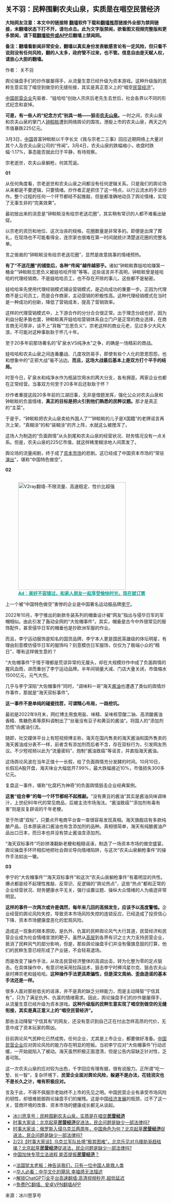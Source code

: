  <!-- 面包屑导航 --> <h2>关不羽：民粹围剿农夫山泉，实质是在唱空民营经济</h2> <p class="notice"><b>大陆网友注意：本文中的链接除 <a href="https://github.com/bannedbook/fanqiang" >翻墙</a>软件下载和<a href="https://github.com/killgcd/justmysocks/blob/master/README.md">翻墙推荐</a>链接外全部为禁网链接，未翻墙状态下打不开，请勿点击。此为文字版禁闻，欲看图文视频完整版和更多禁闻，请下载<a href="https://github.com/bannedbook/fanqiang">翻墙软件或APP</a>后翻墙上禁闻网。</p><p>备注：翻墙看新闻非常安全，翻墙以真实身份发表敏感言论有一定风险，但只看不说则没有任何风险，翻的人太多，政府管不过来，也不管。信息自由是天赋人权，请放心大胆的翻墙。</b></p>  <div class="entry"> <p>作者： 关不羽</p> <p id="conimg">舆论操盘手们的炒作屡屡得手，从流量生意已经升级为资本游戏。这种升级版的民粹生意实现了唱空到做空的无缝衔接，其实是真正意义上的“唱空<a href="https://www.bannedbook.org/bnews/tag/%E6%B0%91%E8%90%A5%E7%BB%8F%E6%B5%8E/" class="st_tag internal_tag" rel="tag" title="标签 民营经济 下的日志">民营经济</a>”。</p> <p><span class='wp_keywordlink_affiliate'><a href="https://www.bannedbook.org/" title="中国" target="_blank">中国</a></span><a href="https://www.bannedbook.org/bnews/tag/%E6%B0%91%E8%90%A5%E4%BC%81%E4%B8%9A/" class="st_tag internal_tag" rel="tag" title="标签 民营企业 下的日志">民营企业</a>先驱者、“娃哈哈”创始人宗庆后老先生去世后，社会各界以不同的形式纪念和哀悼。</p> <p><strong>可是，有一些人的“纪念方式”别具一格——狙击<a href="https://www.bannedbook.org/bnews/tag/%E5%86%9C%E5%A4%AB%E5%B1%B1%E6%B3%89/" class="st_tag internal_tag" rel="tag" title="标签 农夫山泉 下的日志">农夫山泉</a>。</strong>一时之间，农夫山泉和农夫山泉的掌门人<a href="https://www.bannedbook.org/bnews/tag/%e9%92%9f%e7%9d%92%e7%9d%92/" class="st_tag internal_tag" rel="tag" title="标签 钟睒睒 下的日志">钟睒睒</a>遭到网络舆论的围攻。港股上市的农夫山泉，两天之内市值暴跌225亿元。</p> <p>3月3日，<a href="https://www.bannedbook.org/bnews/tag/%E4%B8%AD%E5%9B%BD/" class="st_tag internal_tag" rel="tag" title="标签 中国 下的日志">中国</a>首富钟睒睒以千字长文《我与宗老二三事》回应近期网络上大量对其个人及农夫山泉公司的“传闻”。3月4日，农夫山泉的跌幅缩小，收盘时跌幅-1.17%，事态能否就此归于平静，有待观察。</p> <p>宗老逝世，农夫山泉躺枪，何其荒诞。</p> <p><strong>01</strong></p> <p>从任何角度看，宗老逝世和农夫山泉之间都没有任何逻辑关系。只是我们的舆论场从来都是不要逻辑，只要情绪。炒作者正是抓住了这一特点，以行云流水的手法炒作。整个过程的任何一个环节都经不起推敲，但是都准确地动员了舆论情绪，实现了无事生非的“完美效果”。</p> <p>最初放出来的消息是“钟睒睒没有给宗老送花圈”，其实稍有常识的人都不难看出破绽。</p> <p>以宗老的资历和地位、这次治丧的规格，花圈数量是非常多的。即便是出席了葬礼，在现场也不可能看得全，连宗家也很难在第一时间就统计清楚送花圈的完整名单。</p> <p>言之凿凿的“钟睒睒没有给宗老送花圈”，显然是故意挑事的情绪预热。</p> <p><strong>有了“不送花圈”的铺垫后，各种“传闻”越传越邪乎。</strong>诸如“钟睒睒靠娃哈哈赚第一桶金”“钟睒睒忘恩负义被娃哈哈开除”等等。这些谣言并不高明，钟睒睒曾是娃哈哈的代理经销商，不是娃哈哈员工，也不存在开除的事儿，这些都不是秘密。</p> <p>娃哈哈率先使用代理经销模式铺设营销模式，是迈向成功的重要一步。正因为代理商不是公司员工，而是合作商家，主动营销的积极性高。这种代理经销模式在当时是一种成功的创新，降低了营销成本，提高了营销效率。</p> <p>这样的代理营销模式中，上下游合作的分分合合很正常。出于理念分歧也好，因为利益分配矛盾也罢，钟睒睒离开娃哈哈营销体系自立门户是正常的商业选择，在商言商无可厚非，谈不上“背叛”“忘恩负义”。宗老这样的商业元老，见过多少大风大浪，不可能对这种事耿耿于怀几十年。</p> <p>至于20多年前那场著名的“矿泉水VS纯净水”之争，的确是一场精彩的商战。</p> <p>娃哈哈和农夫山泉之间连番鏖战、几度攻防易手，即使有些个人化的恩恩怨怨，也和想象中的“正邪大战”毫不沾边。<strong>而且，这场大战最后基本上是双方打个平手的结局。</strong></p> <p>时至今日，矿泉水和纯净水作为瓶装饮用水的两大分支，各有拥趸。两家企业也都在正常经营。当事双方何至于20多年后还耿耿于怀？</p> <p>炒作者重提这段20多年前的江湖旧事，无非是借题发挥，强化公众对农夫山泉和钟睒睒的负面情绪，<strong>真正的目标是把火引到他们熟悉的民粹议题。</strong>那才是真正的“主菜”。</p> <p>于是乎，“钟睒睒把农夫山泉卖给外国人了”“钟睒睒的儿子是X国籍”的老牌谣言再次上架，“真糊涂”的和“装糊涂”的齐上阵，水就这么被搅浑了。</p> <p>这场人为制造的“负面舆情”从头到尾和农夫山泉的经营状况、财务情况没有一点关系。但是，农夫山泉的225亿市值，就这样稀里糊涂地人间蒸发了。</p> <p>舆论场的流量闹剧，终于成了<a href="https://www.bannedbook.org/bnews/tag/%E8%B5%84%E6%9C%AC%E5%B8%82%E5%9C%BA/" class="st_tag internal_tag" rel="tag" title="标签 资本市场 下的日志">资本市场</a>的悲剧。这已经成了中国资本市场的“常驻<span class='wp_keywordlink_affiliate'><a href="https://zh-cn.shenyunperformingarts.org/" title="演出" target="_blank">演出</a></span>”，堪称“中国特色做空”。</p> <p><strong>02</strong></p><figure id="shenyun-figure"> <br/><a href="https://github.com/bannedbook/fanqiang/wiki/V2ray%E6%9C%BA%E5%9C%BA"><img src="https://raw.githubusercontent.com/bannedbook/fanqiang/master/v2ss/images/v2free.jpg" width="336" alt="V2ray翻墙-不限流量、高速稳定、性价比超强"></a><br/> <figcaption><strong style="cursor:pointer;text-decoration:underline;color:#00a191" onclick="window.open('https://zh-cn.shenyun.com/tickets?utm_source=bannedbook.org')">Ad：美好不容错过，和家人朋友一起享受愉快时光，现在就订票</strong></figcaption> </figure> <p>上一个被“中国特色做空”害惨的企业是中国著名运动服品牌<a href="https://www.bannedbook.org/bnews/tag/%e6%9d%8e%e5%ae%81/" class="st_tag internal_tag" rel="tag" title="标签 李宁 下的日志">李宁</a>。</p> <p>2022年10月，李宁推出的新款冬装系列的帽垂设计被“网友”指出与侵华日军的军帽相似。由此引发了轰动全网的“大佐帽事件”。其实，帽垂是古今中外很常见的服饰配件，甚至侵华日军的帽垂也是抄欧洲军服的作业。</p> <p>而且，李宁运动服饰是知名的国货品牌，李宁本人更是国民英雄级的体坛明星，有理由刻意模仿侵华日军的服饰吗？刻意模仿日军服饰，仅仅为了极端小众的“精日”，哪有这样做生意的？</p> <p>“大佐帽事件”于情于理都是荒谬异常的无厘头，却在大规模炒作中成了负面舆情的腥风血雨，进而重创了李宁运动品牌。半年间销量大减、门店大量关闭，市值缩水1500亿元，元气大伤。</p> <p>几乎与李宁深陷“大佐帽事件”同时，“调味料一哥”海天<a href="https://www.bannedbook.org/bnews/tag/%E9%85%B1%E6%B2%B9/" class="st_tag internal_tag" rel="tag" title="标签 酱油 下的日志">酱油</a>也遭遇了类似的舆情炒作事件，那就是“海天双标事件”。</p> <p><strong>这一事件不是单纯的碰瓷找茬，可谓精心布局，一路挖坑。</strong></p> <p>最初是2022年9月末，网红博主用食用盐、味精、呈味核苷酸二钠、高浓酸酱油香精、焦糖色素等原料调制出了“丝毫没有豆子和黄豆的酱油”。将国人的“添加剂恐慌”向酱油引流。</p> <p>随即，社交媒体平台上有短视频博主称，海天在国内售卖的海天酱油和国外售卖的海天酱油成分表不一样，前者含有添加剂而后者不含，存在双标行为，引发网友热议。不少短视频以此为“流量密码”，炮制“酱油致癌”等谣言，并直指海天酱油。</p> <p>这场舆论风波在当年正值十一长假，给了负面舆情充分发酵的时间。10月10日，长假后A股开盘，海天味业大幅低开7.99%，最大跌幅接近10%，市值损失300多亿元。</p> <p>复盘这一事件，堪称“化腐朽为神奇”的负面舆情狙击企业经典案例。</p> <p><strong>这套“组合拳”的每一个环节都经不起推敲。</strong>“没有黄豆的酱油”其实是酱油风味调味汁，上世纪80年代的常见商品，后被主流市场淘汰。“酱油致癌”“添加剂有毒有害”则是反复辟谣的千年老梗。</p>  <p>至于所谓“双标”，只要点开电商平台查一查很容易发现真相。海天旗舰店有多款纯酿产品，日本原装进口酱油也有含添加剂的品种。真相很简单，海天有纯酿酱油产品出口日本，而日本也并没有禁止酱油含添加剂。</p> <p>“海天双标事件”巧妙拼凑翻新老梗和粗糙谣诼，制造了一场资本市场的做空盛宴。舆论操盘手环环相扣地把社会舆论导向情绪陷阱，与这次“农夫山泉躺枪事件”的操作手法如出一辙。</p> <p><strong>03</strong></p> <p>李宁的“大佐帽事件”“海天双标事件”和这次“农夫山泉躺枪事件”有着明显的共性。爆点都是经不起理性推敲、反常识、反逻辑的“舆论热点”，这些“热点”都和正常的企业经营状况、财务健康水平无关，强行设置议题、操纵大众情绪的人为痕迹非常明显。</p> <p><strong>这样的事件一次两次或许是偶然，每年来几回的高频发生，应该予以高度警惕。</strong>企业经营的舆论风险失控，导致资本市场风险失控的连锁反应，已经造成了投资信心下降、资本市场健康度恶化的宏观风险。</p> <p>造成这一现象的根本原因，是仇外、仇富的民粹舆论风气大行其道，民营经济和民营企业成为社会情绪宣泄的靶子。虽然从<span class='wp_keywordlink_affiliate'><a href="https://www.bannedbook.org/bnews/ccpdope/" title="中共高层内幕" target="_blank">高层</a></span>到各界有识之士大力支持民营企业，抵消了民粹风气的部分影响，但是，那些舆论操盘手们并没有偃旗息鼓的打算，他们的民粹生意已经形成了产业链，不会轻易退场。</p> <p>而是改变了操作手法，从攻击民营经济整体的高调出击，转为化整为零的定点狙击。在具体操作中，有意识地采用拉踩战术，狙击李宁时捧鸿星尔克、狙击农夫山泉时捧宗老和娃哈哈。<strong>这种操作手法更具欺骗性，但是深文周纳、歪曲造谣的基本手法还是一样。</strong></p> <p>很多人面对那些低劣的谣诼，并不是真的缺乏分辨能力，而是主动降智“宁信其有”，只为了满足仇外、仇富的情绪需求。因此，舆论操盘手们的炒作屡屡得手，从流量生意已经升级为资本游戏。<strong>这种升级版的民粹生意实现了唱空到做空的无缝衔接，其实是真正意义上的“唱空民营经济”。</strong></p> <p>那些主动降智“宁信其有”的网友，还没有意识到自己正在付出怎样高昂的代价，无意中成了资本玩家的帮凶。</p> <p>目前舆论风气民粹化已然成势。任何企业，尤其是上市企业，都要做好准备。<a href="https://www.bannedbook.org/bnews/tag/%E4%B8%AD%E5%9B%BD%E6%B0%91%E8%90%A5%E4%BC%81%E4%B8%9A/" class="st_tag internal_tag" rel="tag" title="标签 中国民营企业 下的日志">中国民营企业</a>应对舆论风险的能力存在明显的短板。当初李宁应对“大佐帽事件”行动迟缓，一开始就陷入了被动。海天虽然积极正面澄清，但是公告内容缺乏针对性，乏善可陈。</p> <p>这一次农夫山泉的应对较为出色，千字回应有理有据，很有说服力。正所谓“吃一堑、长一智”，复杂环境下，<strong>民营企业面对舆论风险，躲避不是办法，花钱消灾也不是长久之计，唯有积极应对。</strong></p>  <p>言及于此，不得不佩服宗老始终不上市的先见之明。中国民营企业有承受市场风险的韧性，却很难抵御舆论操盘手们的摧残。这是中国<span class='wp_keywordlink'><a href="https://www.bannedbook.org/forum2/topic869.html" title="宪政、法治和经济发展——走向市场经济的制度保障" target="_blank">经济发展</a></span>的瓶颈，过不了这一关，营商环境的改善、资本市场的健康成长都无从谈起。</p> <!--<div id="taboola-mid-1"></div>--><ul class='op-related-articles' title='相关阅读'> <li><a href='https://www.bannedbook.org/bnews/baitai/20240305/2009233.html' target='_blank'>冰川思享号｜民粹围剿农夫山泉，实质是在唱空<b>民营经济</b></a></li> <li><a href='https://www.bannedbook.org/bnews/comments/20240223/2004701.html' target='_blank'>时事大家谈：北京起草<b>民营经济</b>促进法，民企问题是缺少一部法律吗?</a></li> <li><a href='https://www.bannedbook.org/bnews/comments/20240223/2004699.html' target='_blank'>时事大家谈：俄罗斯入侵乌克兰两周年，中国角色为何？北京起草<b>民营经济</b>促进法，民企问题是缺少一部法律吗?</a></li> <li><a href='https://www.bannedbook.org/bnews/bannedvideo/20240223/2004660.html' target='_blank'>2/23【时事大家谈】乌克兰军队处境“极其困难”，北京乐见对乌援助渐趋枯竭？北京起草<b>民营经济</b>促进法，民企问题是缺少一部法律吗?</a></li> <li><a href='https://www.bannedbook.org/bnews/ssgc/20240222/2003934.html' target='_blank'>中国加快专项立法进程 能否提振<b>民营经济</b>？</a></li> </ul> <ul class="texttj"> <li>🔥<a href="https://www.bannedbook.org/bnews/ssgc/20230219/1850782.html" target="_blank">法国犹太老板：神告诉我们，只有一位中国人能救人类</a></li> <li>🔥<a href="https://www.bannedbook.org/bnews/comments/20220220/1694796.html" target="_blank">华人必看：中华文化的飓风 幸福感无法描述</a></li> <li>🔥<a href="https://github.com/bannedbook/fanqiang/wiki/V2ray%E6%9C%BA%E5%9C%BA" target="_blank">解锁ChatGPT|全平台高速翻墙:高清视频秒开,超低延迟</a></li> <li>🔥<a href="https://github.com/bannedbook/fanqiang/wiki/%E7%A6%81%E9%97%BB%E7%BD%91%E5%AE%89%E5%8D%93%E7%BF%BB%E5%A2%99%E6%96%B0%E9%97%BBAPP" target="_blank">免费PC翻墙、安卓VPN翻墙APP</a></li> </ul><p class="src-info">来源：冰川思享号 </p><a name='sharetosocial'></a> <div style="margin-bottom:5px;padding-bottom:5px;clear:both"> <div id="archive-pix-1" class="banner-ads"> <!-- AuctionX Display platform tag START --> <div id="27602x728x90x621x_ADSLOT1" clicktrack="%%CLICK_URL_ESC%%"></div>  <!-- AuctionX Display platform tag END --> </div> <div id="archive-pix-2" class="banner-ads"> <!-- AuctionX Display platform tag START --> <div id="27556x300x250x621x_ADSLOT1" clicktrack="%%CLICK_URL_ESC%%" style="margin:0 auto;text-align:center"></div>  <!-- AuctionX Display platform tag END --> </div> </div>  <div id="archive-pix-1" class="banner-ads"> <!-- AuctionX Display platform tag START --> <div id="27603x728x90x621x_ADSLOT1" clicktrack="%%CLICK_URL_ESC%%"></div>  <!-- AuctionX Display platform tag END --> </div> </div><!--END ENTRY--> 